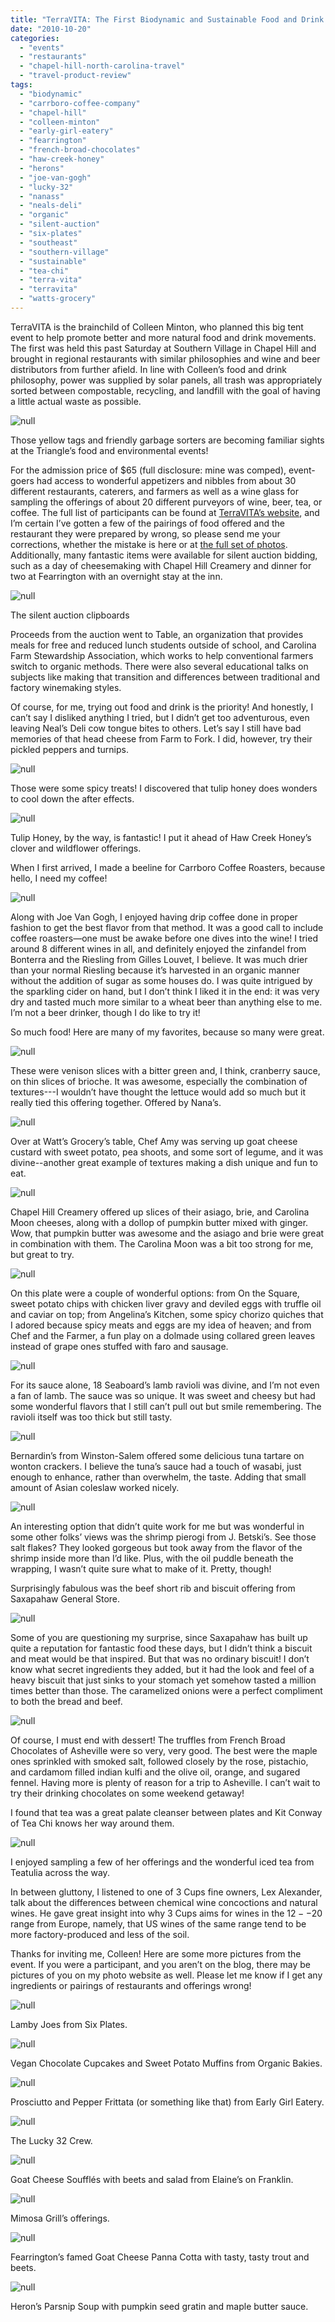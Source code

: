 ```yaml
---
title: "TerraVITA: The First Biodynamic and Sustainable Food and Drink Fair of the Southeast"
date: "2010-10-20"
categories: 
  - "events"
  - "restaurants"
  - "chapel-hill-north-carolina-travel"
  - "travel-product-review"
tags: 
  - "biodynamic"
  - "carrboro-coffee-company"
  - "chapel-hill"
  - "colleen-minton"
  - "early-girl-eatery"
  - "fearrington"
  - "french-broad-chocolates"
  - "haw-creek-honey"
  - "herons"
  - "joe-van-gogh"
  - "lucky-32"
  - "nanass"
  - "neals-deli"
  - "organic"
  - "silent-auction"
  - "six-plates"
  - "southeast"
  - "southern-village"
  - "sustainable"
  - "tea-chi"
  - "terra-vita"
  - "terravita"
  - "watts-grocery"
---
```


TerraVITA is the brainchild of Colleen Minton, who planned this big tent event to help promote better and more natural food and drink movements. The first was held this past Saturday at Southern Village in Chapel Hill and brought in regional restaurants with similar philosophies and wine and beer distributors from further afield. In line with Colleen’s food and drink philosophy, power was supplied by solar panels, all trash was appropriately sorted between compostable, recycling, and landfill with the goal of having a little actual waste as possible.

![null](http://www.blastanova.com/photoalbum/Events/Terra%20Vita/terravita34.JPG)

Those yellow tags and friendly garbage sorters are becoming familiar sights at the Triangle’s food and environmental events!

For the admission price of $65 (full disclosure: mine was comped), event-goers had access to wonderful appetizers and nibbles from about 30 different restaurants, caterers, and farmers as well as a wine glass for sampling the offerings of about 20 different purveyors of wine, beer, tea, or coffee. The full list of participants can be found at [TerraVITA’s website](http://www.terravitaevent.com/TerraVITA/FeaturedFoodVendors.html), and I’m certain I’ve gotten a few of the pairings of food offered and the restaurant they were prepared by wrong, so please send me your corrections, whether the mistake is here or at [the full set of photos](http://www.blastanova.com/photoalbum/index.html?path=Events/Terra%20Vita). Additionally, many fantastic items were available for silent auction bidding, such as a day of cheesemaking with Chapel Hill Creamery and dinner for two at Fearrington with an overnight stay at the inn.

![null](http://www.blastanova.com/photoalbum/Events/Terra%20Vita/terravita33.JPG)

The silent auction clipboards

Proceeds from the auction went to Table, an organization that provides meals for free and reduced lunch students outside of school, and Carolina Farm Stewardship Association, which works to help conventional farmers switch to organic methods. There were also several educational talks on subjects like making that transition and differences between traditional and factory winemaking styles.

Of course, for me, trying out food and drink is the priority! And honestly, I can’t say I disliked anything I tried, but I didn’t get too adventurous, even leaving Neal’s Deli cow tongue bites to others. Let’s say I still have bad memories of that head cheese from Farm to Fork. I did, however, try their pickled peppers and turnips.

![null](http://www.blastanova.com/photoalbum/Events/Terra%20Vita/terravita19.JPG)

Those were some spicy treats! I discovered that tulip honey does wonders to cool down the after effects.

![null](http://www.blastanova.com/photoalbum/Events/Terra%20Vita/terravita21.JPG)

Tulip Honey, by the way, is fantastic! I put it ahead of Haw Creek Honey’s clover and wildflower offerings.

When I first arrived, I made a beeline for Carrboro Coffee Roasters, because hello, I need my coffee!

![null](http://www.blastanova.com/photoalbum/Events/Terra%20Vita/terravita31.JPG)

Along with Joe Van Gogh, I enjoyed having drip coffee done in proper fashion to get the best flavor from that method. It was a good call to include coffee roasters—one must be awake before one dives into the wine! I tried around 8 different wines in all, and definitely enjoyed the zinfandel from Bonterra and the Riesling from Gilles Louvet, I believe. It was much drier than your normal Riesling because it’s harvested in an organic manner without the addition of sugar as some houses do. I was quite intrigued by the sparkling cider on hand, but I don’t think I liked it in the end: it was very dry and tasted much more similar to a wheat beer than anything else to me. I’m not a beer drinker, though I do like to try it!

So much food! Here are many of my favorites, because so many were great.

![null](http://www.blastanova.com/photoalbum/Events/Terra%20Vita/terravita07.JPG)

These were venison slices with a bitter green and, I think, cranberry sauce, on thin slices of brioche. It was awesome, especially the combination of textures---I wouldn’t have thought the lettuce would add so much but it really tied this offering together. Offered by Nana’s.

![null](http://www.blastanova.com/photoalbum/Events/Terra%20Vita/terravita10.JPG)

Over at Watt’s Grocery’s table, Chef Amy was serving up goat cheese custard with sweet potato, pea shoots, and some sort of legume, and it was divine--another great example of textures making a dish unique and fun to eat.

![null](http://www.blastanova.com/photoalbum/Events/Terra%20Vita/terravita11.JPG)

Chapel Hill Creamery offered up slices of their asiago, brie, and Carolina Moon cheeses, along with a dollop of pumpkin butter mixed with ginger. Wow, that pumpkin butter was awesome and the asiago and brie were great in combination with them. The Carolina Moon was a bit too strong for me, but great to try.

![null](http://www.blastanova.com/photoalbum/Events/Terra%20Vita/terravita14.JPG)

On this plate were a couple of wonderful options: from On the Square, sweet potato chips with chicken liver gravy and deviled eggs with truffle oil and caviar on top; from Angelina’s Kitchen, some spicy chorizo quiches that I adored because spicy meats and eggs are my idea of heaven; and from Chef and the Farmer, a fun play on a dolmade using collared green leaves instead of grape ones stuffed with faro and sausage.

![null](http://www.blastanova.com/photoalbum/Events/Terra%20Vita/terravita16.JPG)

For its sauce alone, 18 Seaboard’s lamb ravioli was divine, and I’m not even a fan of lamb. The sauce was so unique. It was sweet and cheesy but had some wonderful flavors that I still can’t pull out but smile remembering. The ravioli itself was too thick but still tasty.

![null](http://www.blastanova.com/photoalbum/Events/Terra%20Vita/terravita17.JPG)

Bernardin’s from Winston-Salem offered some delicious tuna tartare on wonton crackers. I believe the tuna’s sauce had a touch of wasabi, just enough to enhance, rather than overwhelm, the taste. Adding that small amount of Asian coleslaw worked nicely.

![null](http://www.blastanova.com/photoalbum/Events/Terra%20Vita/terravita26.JPG)

An interesting option that didn’t quite work for me but was wonderful in some other folks’ views was the shrimp pierogi from J. Betski’s. See those salt flakes? They looked gorgeous but took away from the flavor of the shrimp inside more than I’d like. Plus, with the oil puddle beneath the wrapping, I wasn’t quite sure what to make of it. Pretty, though!

Surprisingly fabulous was the beef short rib and biscuit offering from Saxapahaw General Store.

![null](http://www.blastanova.com/photoalbum/Events/Terra%20Vita/terravita28.JPG)

Some of you are questioning my surprise, since Saxapahaw has built up quite a reputation for fantastic food these days, but I didn’t think a biscuit and meat would be that inspired. But that was no ordinary biscuit! I don’t know what secret ingredients they added, but it had the look and feel of a heavy biscuit that just sinks to your stomach yet somehow tasted a million times better than those. The caramelized onions were a perfect compliment to both the bread and beef.

![null](http://www.blastanova.com/photoalbum/Events/Terra%20Vita/terravita40.JPG)

Of course, I must end with dessert! The truffles from French Broad Chocolates of Asheville were so very, very good. The best were the maple ones sprinkled with smoked salt, followed closely by the rose, pistachio, and cardamom filled indian kulfi and the olive oil, orange, and sugared fennel. Having more is plenty of reason for a trip to Asheville. I can’t wait to try their drinking chocolates on some weekend getaway!

I found that tea was a great palate cleanser between plates and Kit Conway of Tea Chi knows her way around them.

![null](http://www.blastanova.com/photoalbum/Events/Terra%20Vita/terravita23.JPG)

I enjoyed sampling a few of her offerings and the wonderful iced tea from Teatulia across the way.

In between gluttony, I listened to one of 3 Cups fine owners, Lex Alexander, talk about the differences between chemical wine concoctions and natural wines. He gave great insight into why 3 Cups aims for wines in the $12--$20 range from Europe, namely, that US wines of the same range tend to be more factory-produced and less of the soil.

Thanks for inviting me, Colleen! Here are some more pictures from the event. If you were a participant, and you aren’t on the blog, there may be pictures of you on my photo website as well. Please let me know if I get any ingredients or pairings of restaurants and offerings wrong!

![null](http://www.blastanova.com/photoalbum/Events/Terra%20Vita/terravita41.JPG)

Lamby Joes from Six Plates.

![null](http://www.blastanova.com/photoalbum/Events/Terra%20Vita/terravita39.JPG)

Vegan Chocolate Cupcakes and Sweet Potato Muffins from Organic Bakies.

![null](http://www.blastanova.com/photoalbum/Events/Terra%20Vita/terravita38.JPG)

Prosciutto and Pepper Frittata (or something like that) from Early Girl Eatery.

![null](http://www.blastanova.com/photoalbum/Events/Terra%20Vita/terravita35.JPG)

The Lucky 32 Crew.

![null](http://www.blastanova.com/photoalbum/Events/Terra%20Vita/terravita30.JPG)

Goat Cheese Soufflés with beets and salad from Elaine’s on Franklin.

![null](http://www.blastanova.com/photoalbum/Events/Terra%20Vita/terravita29.JPG)

Mimosa Grill’s offerings.

![null](http://www.blastanova.com/photoalbum/Events/Terra%20Vita/terravita15.JPG)

Fearrington’s famed Goat Cheese Panna Cotta with tasty, tasty trout and beets.

![null](http://www.blastanova.com/photoalbum/Events/Terra%20Vita/terravita12.JPG)

Heron’s Parsnip Soup with pumpkin seed gratin and maple butter sauce.
